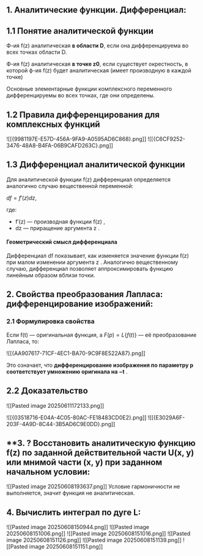 ## 1. **Аналитические функции. Дифференциал:**

## 1.1 Понятие аналитической функции

Ф-ия f(z) аналитическая **в области D**, если она дифференцируема во всех точках области D.

Ф-ия f(z) аналитическая **в точке z0**, если существует окрестность, в которой ф-ия f(z) будет аналитическая (имеет производную в каждой точке)

Основные элементарные функции комплексного переменного дифференцируемы во всех точках, где они определены.

## 1.2 Правила дифференцирования для комплексных функций

![[{9981197E-E57D-456A-9FA9-A0595AD6C868}.png]]
![[{C6CF9252-3476-48A8-B4FA-06B9CAFD263C}.png]]

## 1.3 Дифференциал аналитической функции

Для аналитической функции f(z) дифференциал определяется аналогично случаю вещественной переменной:

$df=f′(z)dz,$

где:

- f′(z) — производная функции f(z) ,
- dz — приращение аргумента z .

#### **Геометрический смысл дифференциала**

Дифференциал df показывает, как изменяется значение функции f(z) при малом изменении аргумента z . Аналогично вещественному случаю, дифференциал позволяет аппроксимировать функцию линейным образом вблизи точки.

## 2. **Свойства преобразования Лапласа: дифференцирование изображений:**

### 2.1 Формулировка свойства

Если f(t) — оригинальная функция, а $F(p)=L\{f(t)\}$ — её преобразование Лапласа, то:

![[{AA907617-71CF-4EC1-BA70-9C9F8E522A87}.png]]

Это означает, что **дифференцирование изображения по параметру p соответствует умножению оригинала на −t** .

## 2.2 Доказательство
![[Pasted image 20250611172133.png]]

![[{03518716-E04A-4C05-80AC-FE18483CD0E2}.png]]
![[{E3029A6F-203F-4A9D-8C44-3B5AD6C9E0DD}.png]]

## **3. ? Восстановить аналитическую функцию f(z) по заданной действительной части U(x, y) или мнимой части (х, у) при заданном начальном условии:

![[Pasted image 20250608193637.png]]
Условие гармоничности не выполняется, значит функция не аналитическая.
## **4. Вычислить интеграл по дуге L:**

![[Pasted image 20250608150944.png]]
![[Pasted image 20250608151006.png]]
![[Pasted image 20250608151016.png]]
![[Pasted image 20250608151126.png]]
![[Pasted image 20250608151139.png]]
![[Pasted image 20250608151151.png]]